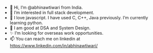 - 👋 Hi, I’m @abhinawtiwari from India.
- 👀 I’m interested in full stack development.
- 🌱 I love javascript. I have used C, C++, Java previously. I’m currently learning python.
- 💞️ I am good at DSA and System Design. 
- ✨ I’m looking for overseas work opportunities.
- 📫 You can reach me on linkedin at https://www.linkedin.com/in/abhinawtiwari/

<!---
abhinawtiwari/abhinawtiwari is a ✨ special ✨ repository because its `README.md` (this file) appears on your GitHub profile.
You can click the Preview link to take a look at your changes.
--->
